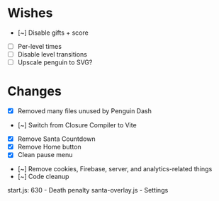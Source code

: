 # Wishes
- [~] Disable gifts + score
- [ ] Per-level times
- [ ] Disable level transitions
- [ ] Upscale penguin to SVG?

# Changes
- [x] Removed many files unused by Penguin Dash
- [~] Switch from Closure Compiler to Vite
- [x] Remove Santa Countdown
- [x] Remove Home button
- [x] Clean pause menu
- [~] Remove cookies, Firebase, server, and analytics-related things
- [~] Code cleanup

start.js: 630 - Death penalty
santa-overlay.js - Settings